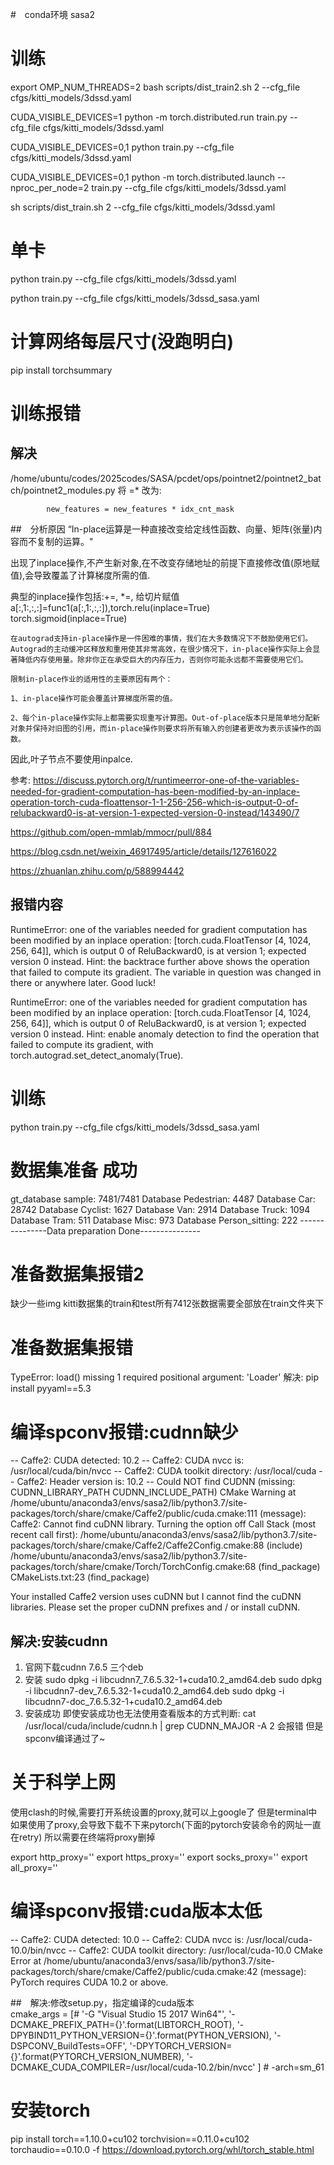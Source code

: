 #　conda环境
sasa2


# 训练
export OMP_NUM_THREADS=2 
bash scripts/dist_train2.sh 2 --cfg_file cfgs/kitti_models/3dssd.yaml


CUDA_VISIBLE_DEVICES=1 python -m torch.distributed.run train.py --cfg_file cfgs/kitti_models/3dssd.yaml


CUDA_VISIBLE_DEVICES=0,1 python train.py --cfg_file cfgs/kitti_models/3dssd.yaml

CUDA_VISIBLE_DEVICES=0,1 python -m torch.distributed.launch --nproc_per_node=2 train.py --cfg_file cfgs/kitti_models/3dssd.yaml

sh scripts/dist_train.sh 2 --cfg_file cfgs/kitti_models/3dssd.yaml


# 单卡
python train.py --cfg_file cfgs/kitti_models/3dssd.yaml

python train.py --cfg_file cfgs/kitti_models/3dssd_sasa.yaml


# 计算网络每层尺寸(没跑明白)
pip install torchsummary

# 训练报错
## 解决

/home/ubuntu/codes/2025codes/SASA/pcdet/ops/pointnet2/pointnet2_batch/pointnet2_modules.py
将 =* 改为:

            new_features = new_features * idx_cnt_mask
            
##　分析原因
“In-place运算是一种直接改变给定线性函数、向量、矩阵(张量)内容而不复制的运算。"

出现了inplace操作,不产生新对象,在不改变存储地址的前提下直接修改值(原地赋值),会导致覆盖了计算梯度所需的值.

典型的inplace操作包括:+=, *=, 给切片赋值a[:,1:,:,:]=func1(a[:,1:,:,:]),torch.relu(inplace=True) torch.sigmoid(inplace=True)

```
在autograd支持in-place操作是一件困难的事情，我们在大多数情况下不鼓励使用它们。Autograd的主动缓冲区释放和重用使其非常高效，在很少情况下，in-place操作实际上会显著降低内存使用量。除非你正在承受巨大的内存压力，否则你可能永远都不需要使用它们。

限制in-place作业的适用性的主要原因有两个：

1、in-place操作可能会覆盖计算梯度所需的值。

2、每个in-place操作实际上都需要实现重写计算图。Out-of-place版本只是简单地分配新对象并保持对旧图的引用，而in-place操作则要求将所有输入的创建者更改为表示该操作的函数。
```

因此,叶子节点不要使用inpalce.

参考:
https://discuss.pytorch.org/t/runtimeerror-one-of-the-variables-needed-for-gradient-computation-has-been-modified-by-an-inplace-operation-torch-cuda-floattensor-1-1-256-256-which-is-output-0-of-relubackward0-is-at-version-1-expected-version-0-instead/143490/7

https://github.com/open-mmlab/mmocr/pull/884

https://blog.csdn.net/weixin_46917495/article/details/127616022

https://zhuanlan.zhihu.com/p/588994442

## 报错内容
RuntimeError: one of the variables needed for gradient computation has been modified by an inplace operation: [torch.cuda.FloatTensor [4, 1024, 256, 64]], which is output 0 of ReluBackward0, is at version 1; expected version 0 instead. Hint: the backtrace further above shows the operation that failed to compute its gradient. The variable in question was changed in there or anywhere later. Good luck!


RuntimeError: one of the variables needed for gradient computation has been modified by an inplace operation: [torch.cuda.FloatTensor [4, 1024, 256, 64]], which is output 0 of ReluBackward0, is at version 1; expected version 0 instead. Hint: enable anomaly detection to find the operation that failed to compute its gradient, with torch.autograd.set_detect_anomaly(True).


# 训练

python train.py --cfg_file cfgs/kitti_models/3dssd_sasa.yaml

# 数据集准备 成功
gt_database sample: 7481/7481
Database Pedestrian: 4487
Database Car: 28742
Database Cyclist: 1627
Database Van: 2914
Database Truck: 1094
Database Tram: 511
Database Misc: 973
Database Person_sitting: 222
---------------Data preparation Done---------------


# 准备数据集报错2
缺少一些img
kitti数据集的train和test所有7412张数据需要全部放在train文件夹下

# 准备数据集报错
TypeError: load() missing 1 required positional argument: 'Loader'
解决:
pip install pyyaml==5.3 

# 编译spconv报错:cudnn缺少
-- Caffe2: CUDA detected: 10.2
-- Caffe2: CUDA nvcc is: /usr/local/cuda/bin/nvcc
-- Caffe2: CUDA toolkit directory: /usr/local/cuda
-- Caffe2: Header version is: 10.2
-- Could NOT find CUDNN (missing: CUDNN_LIBRARY_PATH CUDNN_INCLUDE_PATH) 
CMake Warning at /home/ubuntu/anaconda3/envs/sasa2/lib/python3.7/site-packages/torch/share/cmake/Caffe2/public/cuda.cmake:111 (message):
  Caffe2: Cannot find cuDNN library.  Turning the option off
Call Stack (most recent call first):
  /home/ubuntu/anaconda3/envs/sasa2/lib/python3.7/site-packages/torch/share/cmake/Caffe2/Caffe2Config.cmake:88 (include)
  /home/ubuntu/anaconda3/envs/sasa2/lib/python3.7/site-packages/torch/share/cmake/Torch/TorchConfig.cmake:68 (find_package)
  CMakeLists.txt:23 (find_package)

  Your installed Caffe2 version uses cuDNN but I cannot find the cuDNN
  libraries.  Please set the proper cuDNN prefixes and / or install cuDNN.

## 解决:安装cudnn
1. 官网下载cudnn 7.6.5
三个deb
2. 安装
sudo dpkg -i libcudnn7_7.6.5.32-1+cuda10.2_amd64.deb 
sudo dpkg -i libcudnn7-dev_7.6.5.32-1+cuda10.2_amd64.deb 
sudo dpkg -i libcudnn7-doc_7.6.5.32-1+cuda10.2_amd64.deb 
3. 安装成功
即使安装成功也无法使用查看版本的方式判断:
cat /usr/local/cuda/include/cudnn.h | grep CUDNN_MAJOR -A 2
会报错
但是spconv编译通过了~

# 关于科学上网
使用clash的时候,需要打开系统设置的proxy,就可以上google了
但是terminal中如果使用了proxy,会导致下载不下来pytorch(下面的pytorch安装命令的网址一直在retry)
所以需要在终端将proxy删掉

export http_proxy=''
export https_proxy=''
export socks_proxy=''
export all_proxy=''

# 编译spconv报错:cuda版本太低
-- Caffe2: CUDA detected: 10.0
-- Caffe2: CUDA nvcc is: /usr/local/cuda-10.0/bin/nvcc
-- Caffe2: CUDA toolkit directory: /usr/local/cuda-10.0
CMake Error at /home/ubuntu/anaconda3/envs/sasa/lib/python3.7/site-packages/torch/share/cmake/Caffe2/public/cuda.cmake:42 (message):
  PyTorch requires CUDA 10.2 or above.

##　解决:修改setup.py，指定编译的cuda版本        
cmake_args = [# '-G "Visual Studio 15 2017 Win64"',
                      '-DCMAKE_PREFIX_PATH={}'.format(LIBTORCH_ROOT),
                      '-DPYBIND11_PYTHON_VERSION={}'.format(PYTHON_VERSION),
                      '-DSPCONV_BuildTests=OFF',
                      '-DPYTORCH_VERSION={}'.format(PYTORCH_VERSION_NUMBER),
            '-DCMAKE_CUDA_COMPILER=/usr/local/cuda-10.2/bin/nvcc'
        ] #  -arch=sm_61


# 安装torch 
pip install torch==1.10.0+cu102 torchvision==0.11.0+cu102 torchaudio==0.10.0 -f https://download.pytorch.org/whl/torch_stable.html

